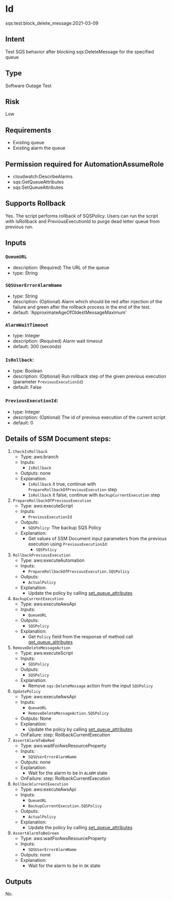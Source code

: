 # Id

sqs:test:block_delete_message:2021-03-09

## Intent

Test SQS behavior after blocking sqs:DeleteMessage for the specified queue

## Type

Software Outage Test

## Risk

Low

## Requirements

* Existing queue 
* Existing alarm the queue

## Permission required for AutomationAssumeRole

* cloudwatch:DescribeAlarms
* sqs:GetQueueAttributes
* sqs:SetQueueAttributes

## Supports Rollback

Yes. The script performs rollback of SQSPolicy. Users can run the script with IsRollback and PreviousExecutionId to purge dead letter queue
from previous run.

## Inputs

### `QueueURL`

* description: (Required) The URL of the queue
* type: String

### `SQSUserErrorAlarmName`

* type: String
* description: (Optional) Alarm which should be red after injection of the failure and green after the rollback process in the end of the test.
* default: 'ApproximateAgeOfOldestMessageMaximum'

### `AlarmWaitTimeout`

* type: Integer
* description: (Required) Alarm wait timeout
* default: 300 (seconds)

### `IsRollback`:

* type: Boolean
* description: (Optional) Run rollback step of the given previous execution (parameter `PreviousExecutionId`)
* default: False

### `PreviousExecutionId`:

* type: Integer
* description: (Optional) The id of previous execution of the current script
* default: 0

## Details of SSM Document steps:

1. `CheckIsRollback`
    * Type: aws:branch
    * Inputs:
        * `IsRollback`
    * Outputs: none
    * Explanation:
        * `IsRollback` it true, continue with `PrepareRollbackOfPreviousExecution` step
        * `IsRollback` it false, continue with `BackupCurrentExecution` step
1. `PrepareRollbackOfPreviousExecution`
    * Type: aws:executeScript
    * Inputs:
        * `PreviousExecutionId`
    * Outputs:
        * `SQSPolicy`: The backup SQS Policy
    * Explanation:
        * Get values of SSM Document input parameters from the previous execution using `PreviousExecutionId`:
            * `SQSPolicy`
1. `RollbackPreviousExecution`
    * Type: aws:executeAutomation
    * Inputs:
        * `PrepareRollbackOfPreviousExecution.SQSPolicy`
    * Outputs:
        * `ActualPolicy`
    * Explanation:
        * Update the policy by calling [set_queue_attributes](https://boto3.amazonaws.com/v1/documentation/api/latest/reference/services/sqs.html#SQS.Client.set_queue_attributes)
1. `BackupCurrentExecution`
    * Type: aws:executeAwsApi
    * Inputs:
        * `QueueURL`
    * Outputs:
        * `SQSPolicy`
    * Explanation:
        * Get `Policy` field from the response of method
          call [get_queue_attributes](https://boto3.amazonaws.com/v1/documentation/api/latest/reference/services/sqs.html#SQS.Client.get_queue_attributes)
1. `RemoveDeleteMessageAction`
    * Type: aws:executeScript
    * Inputs:
        * `SQSPolicy`
    * Outputs:
        * `SQSPolicy`
    * Explanation:
        * Remove `sqs:DeleteMessage` action from the input `SQSPolicy`
1. `UpdatePolicy`
    * Type: aws:executeAwsApi
    * Inputs:
        * `QueueURL`
        * `RemoveDeleteMessageAction.SQSPolicy`
    * Outputs: None
    * Explanation:
        * Update the policy by calling [set_queue_attributes](https://boto3.amazonaws.com/v1/documentation/api/latest/reference/services/sqs.html#SQS.Client.set_queue_attributes)
    * OnFailure: step: RollbackCurrentExecution
1. `AssertAlarmToBeRed`
    * Type: aws:waitForAwsResourceProperty
    * Inputs:
        * `SQSUserErrorAlarmName`
    * Outputs: none
    * Explanation:
        * Wait for the alarm to be in `ALARM` state
    * OnFailure: step: RollbackCurrentExecution
1. `RollbackCurrentExecution`
    * Type: aws:executeAwsApi
    * Inputs:
        * `QueueURL`
        * `BackupCurrentExecution.SQSPolicy`
    * Outputs:
        * `ActualPolicy`
    * Explanation:
        * Update the policy by calling [set_queue_attributes](https://boto3.amazonaws.com/v1/documentation/api/latest/reference/services/sqs.html#SQS.Client.set_queue_attributes)
1. `AssertAlarmToBeGreen`
    * Type: aws:waitForAwsResourceProperty
    * Inputs:
        * `SQSUserErrorAlarmName`
    * Outputs: none
    * Explanation:
        * Wait for the alarm to be in `OK` state

## Outputs

No.
	 